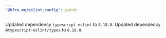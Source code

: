 ```yaml
---
'@bfra.me/eslint-config': patch
---
```


Updated dependency `typescript-eslint` to `8.18.0`.
Updated dependency `@typescript-eslint/types` to `8.18.0`.
